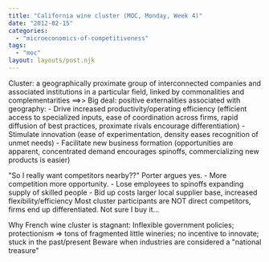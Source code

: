 ```yaml
---
title: "California wine cluster (MOC, Monday, Week 4)"
date: "2012-02-15"
categories: 
  - "microeconomics-of-competitiveness"
tags: 
  - "moc"
layout: layouts/post.njk
---
```


Cluster: a geographically proximate group of interconnected companies and associated institutions in a particular field, linked by commonalities and complementarities ==>> Big deal: positive externalities associated with geography: - Drive increased productivity/operating efficiency (efficient access to specialized inputs, ease of coordination across firms, rapid diffusion of best practices, proximate rivals encourage differentiation) - Stimulate innovation (ease of experimentation, density eases recognition of unmet needs) - Facilitate new business formation (opportunities are apparent, concentrated demand encourages spinoffs, commercializing new products is easier)

"So I really want competitors nearby??" Porter argues yes. - More competition more opportunity. - Lose employees to spinoffs expanding supply of skilled people - Bid up costs larger local supplier base, increased flexibility/efficiency Most cluster participants are NOT direct competitors, firms end up differentiated. Not sure I buy it...

Why French wine cluster is stagnant: Inflexible government policies; protectionism => tons of fragmented little wineries; no incentive to innovate; stuck in the past/present Beware when industries are considered a "national treasure"
